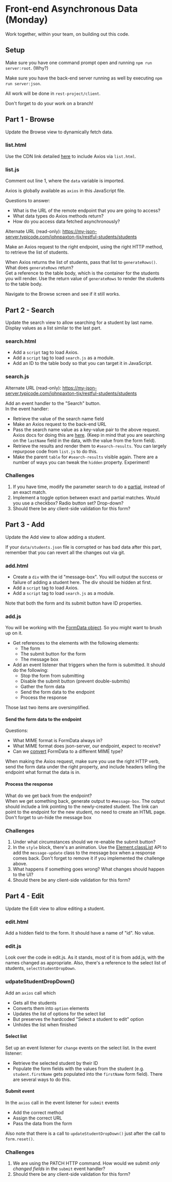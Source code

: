 # Front-end Asynchronous Data (Monday)

Work together, within your team, on building out this code.

## Setup
Make sure you have one command prompt open and running `npm run server:root`. (Why?)

Make sure you have the back-end server running as well by executing `npm run server:json`. 

All work will be done in `rest-project/client`.

Don't forget to do your work on a branch!

## Part 1 - Browse

Update the Browse view to dynamically fetch data.  

### list.html
Use the CDN link detailed [here](https://axios-http.com/docs/intro) to include Axios via `list.html`. 

### list.js

Comment out line 1, where the `data` variable is imported.

Axios is globally available as `axios` in this JavaScript file.  

Questions to answer:
- What is the URL of the remote endpoint that you are going to access? 
- What data types do Axios methods return? 
- How do you access data fetched asynchronously?

Alternate URL (read-only): https://my-json-server.typicode.com/johnpaxton-tjx/restful-students/students

Make an Axios request to the right endpoint, using the right HTTP method, to retrieve the list of students.

When Axios returns the list of students, pass that list to `generateRows()`. What does `generateRows` return?  
Get a reference to the table body, which is the container for the students you will render.
Use the return value of `generateRows` to render the students to the table body. 

Navigate to the Browse screen and see if it still works.

## Part 2 - Search

Update the search view to allow searching for a student by last name. Display values as a list similar to the last part.

### search.html

- Add a `script` tag to load Axios.  
- Add a `script` tag to load `search.js` as a module. 
- Add an ID to the table body so that you can target it in JavaScript.

### search.js

Alternate URL (read-only): https://my-json-server.typicode.com/johnpaxton-tjx/restful-students/students

Add an event handler to the "Search" button.  
In the event handler:  
- Retrieve the value of the search name field
- Make an Axios request to the back-end URL
- Pass the search name value as a key-value pair to the above request. Axios docs for doing this are [here](https://axios-http.com/docs/req_config). (Keep in mind that you are searching on the `lastName` field in the data, with the value from the form field).
- Retrieve the results and render them to `#search-results`. You can largely repurpose code from `list.js` to do this. 
- Make the parent `table` for `#search-results` visible again. There are a number of ways you can tweak the `hidden` property. Experiment!

### Challenges
1. If you have time, modify the parameter search to do a [partial](https://github.com/typicode/json-server#operators), instead of an exact match. 
1. Implement a toggle option between exact and partial matches. Would you use a checkbox? Radio button set? Drop-down? 
1. Should there be any client-side validation for this form? 

## Part 3 - Add

Update the Add view to allow adding a student. 

If your `data/students.json` file is corrupted or has bad data after this part, remember that you can revert all the changes out via git. 

### add.html

- Create a `div` with the id "message-box". You will output the success or failure of adding a student here. The div should be hidden at first.   
- Add a `script` tag to load Axios.  
- Add a `script` tag to load `search.js` as a module. 

Note that both the form and its submit button have ID properties. 

### add.js

You will be working with the [FormData object](https://developer.mozilla.org/en-US/docs/Web/API/FormData/FormData). So you might want to brush up on it. 

- Get references to the elements with the following elements:
  - The form
  - The submit button for the form
  - The message box
- Add an event listener that triggers when the form is submitted. It should do the following:
  - Stop the form from submitting
  - Disable the submit button (prevent double-submits)
  - Gather the form data
  - Send the form data to the endpoint
  - Process the response

Those last two items are oversimplified. 

#### Send the form data to the endpoint

Questions:
- What MIME format is FormData always in?
- What MIME format does json-server, our endpoint, expect to receive?
- Can we [convert](https://stackoverflow.com/a/55874235) FormData to a different MIME type? 

When making the Axios request, make sure you use the right HTTP verb, send the form data under the right property, and include headers telling the endpoint what format the data is in. 

#### Process the response

What do we get back from the endpoint?  
When we get something back, generate output to `#message-box`. The output should include a link pointing to the newly-created student. The link can point to the endpoint for the new student, no need to create an HTML page. 
Don't forget to un-hide the message box

### Challenges

1. Under what circumstances should we re-enable the submit button?  
1. In the `style` block, there's an animation. Use the [Element.classList](https://developer.mozilla.org/en-US/docs/Web/API/Element/classList) API to add the `message-update` class to the message box when a response comes back. Don't forget to remove it if you implemented the challenge above.
1. What happens if something goes wrong? What changes should happen to the UI? 
1. Should there be any client-side validation for this form? 

## Part 4 - Edit

Update the Edit view to allow editing a student. 

### edit.html

Add a hidden field to the form. It should have a name of "id". No value.

### edit.js

Look over the code in edit.js. As it stands, most of it is from add.js, 
with the names changed as appropriate. Also, there's a reference to the
select list of students, `selectStudentDropDown`. 

### udpateStudentDropDown()

Add an `axios` call which
- Gets all the students
- Converts them into `option` elements
- Updates the list of options for the select list
- But preserves the hardcoded "Select a student to edit" option
- Unhides the list when finished

#### Select list

Set up an event listener for `change` events on the select list. In the event listener: 
- Retrieve the selected student by their ID
- Populate the form fields with the values from the student (e.g. `student.firstName` gets populated into the `firstName` form field). There are several ways to do this.

#### Submit event

In the `axios` call in the event listener for `submit` events
- Add the correct method
- Assign the correct URL
- Pass the data from the form 

Also note that there is a call to `updateStudentDropDown()` just after the call to `form.reset()`. 

### Challenges

1. We are using the PATCH HTTP command. How would we submit *only changed fields* in the `submit` event handler? 
1. Should there be any client-side validation for this form? 
